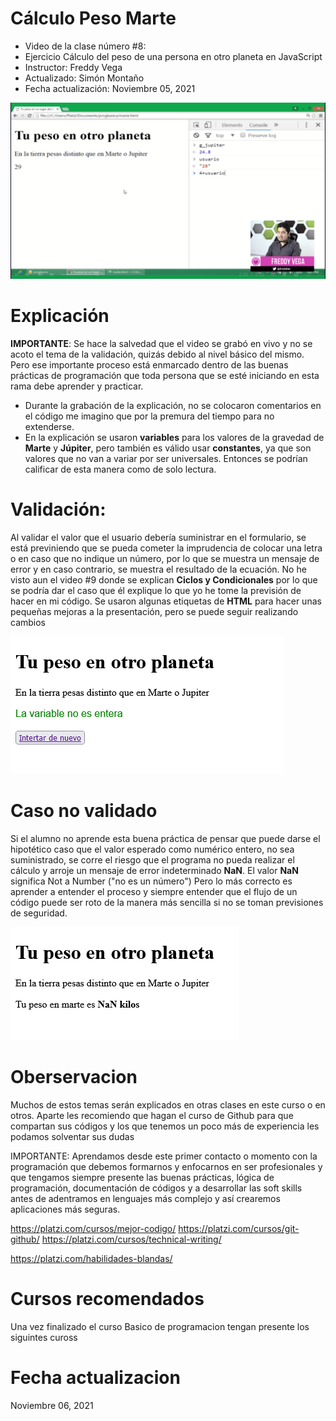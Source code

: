 # Cálculo Peso Marte
- Video de la clase número #8:
- Ejercicio Cálculo del peso de una persona en otro planeta en JavaScript  
- Instructor: Freddy Vega
- Actualizado: Simón Montaño
- Fecha actualización: Noviembre 05, 2021	

![Screen](https://github.com/satrianivzla/calculo_peso_marte/blob/main/images/portada.png)

# Explicación
**IMPORTANTE**: Se hace la salvedad que el video se grabó en vivo y no se acoto el tema de la validación, quizás debido al nivel básico del mismo.
Pero ese importante proceso está enmarcado dentro de las buenas prácticas de programación que toda persona que se esté iniciando en esta rama debe aprender y practicar. 
- Durante la grabación de la explicación, no se colocaron comentarios en el código me imagino que por la premura del tiempo para no extenderse. 
- En la explicación se usaron **variables** para los valores de la gravedad de **Marte** y **Júpiter**, pero también es válido usar **constantes**, ya que son valores que no van a variar por ser universales. Entonces se podrían calificar de esta manera como de solo lectura.

# Validación:
Al validar el valor que el usuario debería suministrar en el formulario, se está previniendo que se pueda cometer la imprudencia de colocar una letra o en caso que no indique un número, por lo que se muestra un mensaje de error y en caso contrario, se muestra el resultado de la ecuación.
No he visto aun el video #9 donde se explican **Ciclos y Condicionales** por lo que se podría dar el caso que él explique lo que yo he tome la previsión de hacer en mi código.
Se usaron algunas etiquetas de **HTML** para hacer unas pequeñas mejoras a la presentación, pero se puede seguir realizando cambios


![Screen](https://github.com/satrianivzla/calculo_peso_marte/blob/main/images/calculo_mensaje_error.png)


# Caso no validado
Si el alumno no aprende esta buena práctica de pensar que puede darse el hipotético caso que el valor esperado como numérico entero, no sea suministrado, se corre el riesgo que el programa no pueda realizar el cálculo y arroje un mensaje de error indeterminado **NaN**. El valor **NaN** significa Not a Number ("no es un número")
Pero lo más correcto es aprender a entender el proceso y siempre entender que el flujo de un código puede ser roto de la manera más sencilla si no se toman previsiones de seguridad.

![Screen](https://github.com/satrianivzla/calculo_peso_marte/blob/main/images/calculo_error.png)

# Oberservacion

Muchos de estos temas serán explicados en otras clases en este curso o en otros.
Aparte les recomiendo que hagan el curso de Github para que compartan sus códigos y los que tenemos un poco más de experiencia les podamos solventar sus dudas

IMPORTANTE: Aprendamos desde este primer contacto o momento con la programación que debemos formarnos y enfocarnos en ser profesionales y que tengamos siempre presente las buenas prácticas, lógica de programación, documentación de códigos y a desarrollar las soft skills antes de adentramos en lenguajes más complejo y así crearemos aplicaciones más seguras.

https://platzi.com/cursos/mejor-codigo/
https://platzi.com/cursos/git-github/
https://platzi.com/cursos/technical-writing/

https://platzi.com/habilidades-blandas/


# Cursos recomendados
Una vez finalizado el curso Basico de programacion tengan presente los siguintes cuross


# Fecha actualizacion 
Noviembre 06, 2021	
